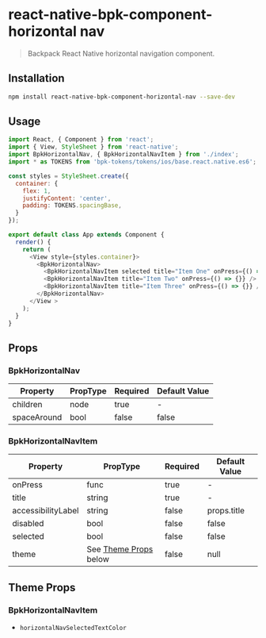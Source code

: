 # react-native-bpk-component-horizontal nav

> Backpack React Native horizontal navigation component.

## Installation

```sh
npm install react-native-bpk-component-horizontal-nav --save-dev
```

## Usage

```js
import React, { Component } from 'react';
import { View, StyleSheet } from 'react-native';
import BpkHorizontalNav, { BpkHorizontalNavItem } from './index';
import * as TOKENS from 'bpk-tokens/tokens/ios/base.react.native.es6';

const styles = StyleSheet.create({
  container: {
    flex: 1,
    justifyContent: 'center',
    padding: TOKENS.spacingBase,
  }
});

export default class App extends Component {
  render() {
    return (
      <View style={styles.container}>
        <BpkHorizontalNav>
          <BpkHorizontalNavItem selected title="Item One" onPress={() => {}} />
          <BpkHorizontalNavItem title="Item Two" onPress={() => {}} />
          <BpkHorizontalNavItem title="Item Three" onPress={() => {}} />
        </BpkHorizontalNav>
      </View >
    );
  }
}
```

## Props

### BpkHorizontalNav

| Property            | PropType                              | Required | Default Value |
| -----------         | ------------------------------------- | -------- | ------------- |
| children            | node                                  | true     | -             |
| spaceAround         | bool                                  | false    | false         |

### BpkHorizontalNavItem

| Property            | PropType                              | Required | Default Value |
| -----------         | ------------------------------------- | -------- | ------------- |
| onPress             | func                                  | true     | -             |
| title               | string                                | true     | -             |
| accessibilityLabel  | string                                | false    | props.title   |
| disabled            | bool                                  | false    | false         |
| selected            | bool                                  | false    | false         |
| theme               | See [Theme Props](#theme-props) below | false    | null          |


## Theme Props

### BpkHorizontalNavItem

* `horizontalNavSelectedTextColor`
